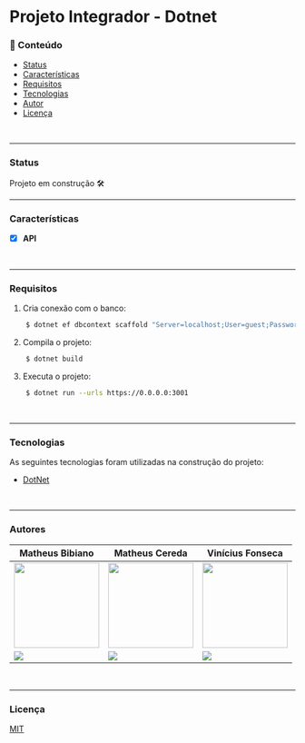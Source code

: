 # Projeto Integrador - Dotnet

### 📌 Conteúdo

* [Status](#status)
* [Características](#características)
* [Requisitos](#requisitos)
* [Tecnologias](#tecnologias)
* [Autor](#autores)
* [Licença](#licença)
<br/>

---

### Status

Projeto em construção 🛠️
<br/>

---

### Características

- [x] **API**
<br/>

---

### Requisitos

1. Cria conexão com o banco:
```bash
    $ dotnet ef dbcontext scaffold "Server=localhost;User=guest;Password=123;Database=letmerate" "Pomelo.EntityFrameworkCore.MySql" -o Models -c BDContexto -f
```

2. Compila o projeto:
```bash
    $ dotnet build
```

3. Executa o projeto:
```bash
    $ dotnet run --urls https://0.0.0.0:3001
```
<br/>

---

### Tecnologias

As seguintes tecnologias foram utilizadas na construção do projeto:

- [DotNet](https://dotnet.microsoft.com/en-us/)

<br/>

---

### Autores

| Matheus Bibiano                                       | Matheus Cereda                                         | Vinícius Fonseca                                       
|-------------------------------------------------------|--------------------------------------------------------|--------------------------------------------------------|
| <img src="https://github.com/MatheusBibiano.png" width="150" height="150">| <img src="https://github.com/MatheusCereda.png" width="150" height="150">| <img src="https://github.com/vinioli01.png" width="150" height="150">
| [<img src="https://img.shields.io/badge/linkedin-%230077B5.svg?&style=for-the-badge&logo=linkedin&logoColor=white" />](https://www.linkedin.com/in/matheus-bibiano-alves)|[<img src="https://img.shields.io/badge/linkedin-%230077B5.svg?&style=for-the-badge&logo=linkedin&logoColor=white" />](https://www.linkedin.com/in/matheus-henrique-cereda-monteiro-448b78223/)|[<img src="https://img.shields.io/badge/linkedin-%230077B5.svg?&style=for-the-badge&logo=linkedin&logoColor=white" />](https://www.linkedin.com/in/)|
<br/>

---

### Licença

[MIT](https://choosealicense.com/licenses/mit/)

